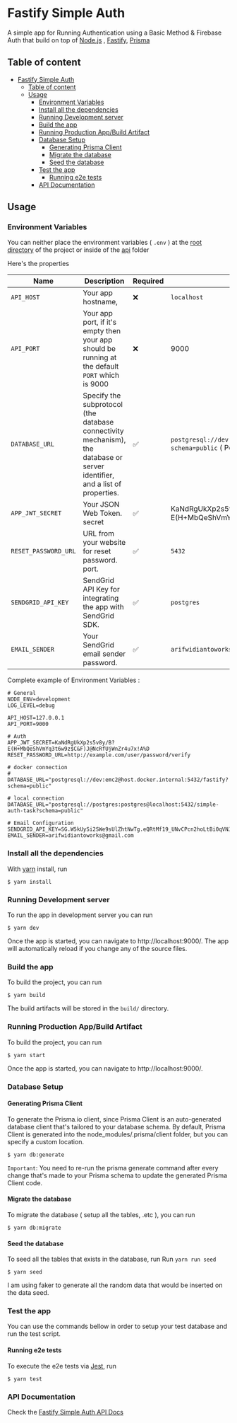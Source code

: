 # Fastify Simple Auth

A simple app for Running Authentication using a Basic Method & Firebase Auth that build on top of [Node.js](https://nodejs.org/en/) , [Fastify](https://www.fastify.io/), [Prisma](https://www.prisma.io/)

## Table of content

- [Fastify Simple Auth](#fastify-simple-auth)
  - [Table of content](#table-of-content)
  - [Usage](#usage)
    - [Environment Variables](#environment-variables)
    - [Install all the dependencies](#install-all-the-dependencies)
    - [Running Development server](#running-development-server)
    - [Build the app](#build-the-app)
    - [Running Production App/Build Artifact](#running-production-app/build-artifact)
    - [Database Setup](#database-setup)
      - [Generating Prisma Client](#generating-prisma-client)
      - [Migrate the database](#migrate-the-database)
      - [Seed the database](#seed-the-database)
    - [Test the app](#test-the-app)
      - [Running e2e tests](#running-e2e-tests)
    - [API Documentation](#api-documentation)

## Usage

### Environment Variables

You can neither place the environment variables ( `.env` ) at the [root directory](https://github.com/arifwidianto08/fastify-simple-management) of the project or inside of the [api](/apps/api) folder

Here's the properties

| Name                 | Description                                                                                                                 | Required | Example                                                                      |
| -------------------- | --------------------------------------------------------------------------------------------------------------------------- | -------- | ---------------------------------------------------------------------------- |
| `API_HOST`           | Your app hostname,                                                                                                          | ❌       | `localhost`                                                                  |
| `API_PORT`           | Your app port, if it's empty then your app should be running at the default `PORT` which is 9000                            | ❌       | 9000                                                                         |
| `DATABASE_URL`       | Specify the subprotocol (the database connectivity mechanism), the database or server identifier, and a list of properties. | ✅       | `postgresql://dev:emc2@localhost:5432/fastify?schema=public` ( PostgresSQL ) |
| `APP_JWT_SECRET`     | Your JSON Web Token. secret                                                                                                 | ✅       | KaNdRgUkXp2s5v8y/B?E(H+MbQeShVmYq3t6w9z$C&F)J@NcRfUjWnZr4u7x!A%D             |
| `RESET_PASSWORD_URL` | URL from your website for reset password. port.                                                                             | ✅       | `5432`                                                                       |
| `SENDGRID_API_KEY`   | SendGrid API Key for integrating the app with SendGrid SDK.                                                                 | ✅       | `postgres`                                                                   |
| `EMAIL_SENDER`       | Your SendGrid email sender password.                                                                                        | ✅       | `arifwidiantoworks@gmail.com`                                                |

Complete example of Environment Variables :

```
# General
NODE_ENV=development
LOG_LEVEL=debug

API_HOST=127.0.0.1
API_PORT=9000

# Auth
APP_JWT_SECRET=KaNdRgUkXp2s5v8y/B?E(H+MbQeShVmYq3t6w9z$C&F)J@NcRfUjWnZr4u7x!A%D
RESET_PASSWORD_URL=http://example.com/user/password/verify

# docker connection
# DATABASE_URL="postgresql://dev:emc2@host.docker.internal:5432/fastify?schema=public"

# local connection
DATABASE_URL="postgresql://postgres:postgres@localhost:5432/simple-auth-task?schema=public"

# Email Configuration
SENDGRID_API_KEY=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
EMAIL_SENDER=arifwidiantoworks@gmail.com
```

### Install all the dependencies

With [yarn](https://yarnpkg.com/) install, run

```
$ yarn install
```

### Running Development server

To run the app in development server you can run

```
$ yarn dev
```

Once the app is started, you can navigate to http://localhost:9000/. The app will automatically reload if you change any of the source files.

### Build the app

To build the project, you can run

```
$ yarn build
```

The build artifacts will be stored in the `build/` directory.

### Running Production App/Build Artifact

To build the project, you can run

```
$ yarn start
```

Once the app is started, you can navigate to http://localhost:9000/.

### Database Setup

#### Generating Prisma Client

To generate the Prisma.io client, since Prisma Client is an auto-generated database client that's tailored to your database schema. By default, Prisma Client is generated into the node_modules/.prisma/client folder, but you can specify a custom location.

```
$ yarn db:generate
```

`Important`: You need to re-run the prisma generate command after every change that's made to your Prisma schema to update the generated Prisma Client code.

#### Migrate the database

To migrate the database ( setup all the tables, .etc ), you can run

```
$ yarn db:migrate
```

#### Seed the database

To seed all the tables that exists in the database, run
Run `yarn run seed`

```
$ yarn seed
```

I am using faker to generate all the random data that would be inserted on the data seed.

### Test the app

You can use the commands bellow in order to setup your test database and run the test script.

#### Running e2e tests

To execute the e2e tests via [Jest](https://jestjs.io), run

```
$ yarn test
```

### API Documentation

Check the [Fastify Simple Auth API Docs](https://documenter.getpostman.com/view/5050305/2s93RKyvBa)
